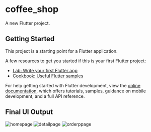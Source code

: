 # coffee_shop

A new Flutter project.

## Getting Started

This project is a starting point for a Flutter application.

A few resources to get you started if this is your first Flutter project:

- [Lab: Write your first Flutter app](https://docs.flutter.dev/get-started/codelab)
- [Cookbook: Useful Flutter samples](https://docs.flutter.dev/cookbook)

For help getting started with Flutter development, view the
[online documentation](https://docs.flutter.dev/), which offers tutorials,
samples, guidance on mobile development, and a full API reference.

Final UI Output
----------------------
![homepage](https://github.com/Dipesh-stha01/coffee_shop/assets/151364374/bed926c8-2449-499e-ad4c-8c2627c65673)
![detailpage](https://github.com/Dipesh-stha01/coffee_shop/assets/151364374/6d6ea3f0-8b94-44f0-bc4a-1622748d71de)
![orderppage](https://github.com/Dipesh-stha01/coffee_shop/assets/151364374/40078207-3100-4346-81a4-43e36bf3c700)
